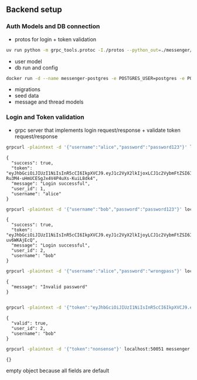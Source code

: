 ## Backend setup

### Auth Models and DB connection
- protos for login + token validation
```bash
uv run python -m grpc_tools.protoc -I./protos --python_out=./messenger/generated --grpc_python_out=./messenger/generated ./protos/auth.proto
```
- user model
- db run and config
```bash
docker run -d --name messenger-postgres -e POSTGRES_USER=postgres -e POSTGRES_PASSWORD=password -e POSTGRES_DB=messenger -p 5432:5432 postgres:15
```
- migrations
- seed data
- message and thread models

### Login and Token validation
- grpc server that implements login request/response + validate token request/response
```bash
grpcurl -plaintext -d '{"username":"alice","password":"password123"}' localhost:50051 messenger.AuthService/Login
```

```
{
  "success": true,
  "token": "eyJhbGciOiJIUzI1NiIsInR5cCI6IkpXVCJ9.eyJ1c2VyX2lkIjoxLCJ1c2VybmFtZSI6ImFsaWNlIiwiZXhwIjoxNzU3MjQ0NDgwfQ.K7p3u0Ref-Ru3M4-uHmUCESgJx4V4P4uXs-KuiL8dk4",
  "message": "Login successful",
  "user_id": 1,
  "username": "alice"
}
```

```bash
grpcurl -plaintext -d '{"username":"bob","password":"password123"}' localhost:50051 messenger.AuthService/Login
```
```
{
  "success": true,
  "token": "eyJhbGciOiJIUzI1NiIsInR5cCI6IkpXVCJ9.eyJ1c2VyX2lkIjoyLCJ1c2VybmFtZSI6ImJvYiIsImV4cCI6MTc1NzI0NDQ5Nn0.Wmotrvb9doLsNKMuLonHJ2HtlHZGJMp9-uv6WKAjEcQ",
  "message": "Login successful",
  "user_id": 2,
  "username": "bob"
}
```

```bash
grpcurl -plaintext -d '{"username":"alice","password":"wrongpass"}' localhost:50051 messenger.AuthService/Login
```
```
{
  "message": "Invalid password"
}
```

```bash

grpcurl -plaintext -d '{"token":"eyJhbGciOiJIUzI1NiIsInR5cCI6IkpXVCJ9.eyJ1c2VyX2lkIjoyLCJ1c2VybmFtZSI6ImJvYiIsImV4cCI6MTc1NzI0NDQ5Nn0.Wmotrvb9doLsNKMuLonHJ2HtlHZGJMp9-uv6WKAjEcQ"}' localhost:50051 messenger.AuthService/ValidateToken
```

```
{
  "valid": true,
  "user_id": 2,
  "username": "bob"
}
```

```bash
grpcurl -plaintext -d '{"token":"nonsense"}' localhost:50051 messenger.AuthService/ValidateToken
```

```
{}
```
empty object because all fields are default
